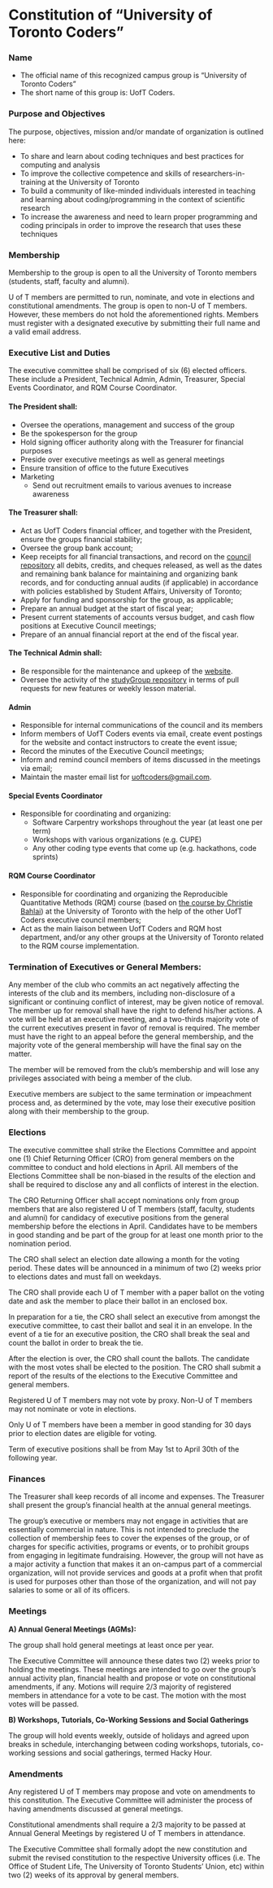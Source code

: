 # **Constitution of “University of Toronto Coders”**

### Name
* The official name of this recognized campus group is “University of Toronto Coders”
* The short name of this group is:  UofT Coders.

### Purpose and Objectives

The purpose, objectives, mission and/or mandate of organization is outlined here:

* To share and learn about coding techniques and best practices for computing and analysis
*  To improve the collective competence and skills of researchers-in-training at the University of Toronto
* To build a community of like-minded individuals interested in teaching and learning about coding/programming in the context of scientific research
* To increase the awareness and need to learn proper programming and coding principals in order to improve the research that uses these techniques

### Membership

Membership to the group is open to all the University of Toronto members (students, staff, faculty and alumni). 

U of T members are permitted to run, nominate, and vote in elections and constitutional amendments. The group is open to non-U of T members. However, these members do not hold the aforementioned rights. Members must register with a designated executive by submitting their full name and a valid email address.

### Executive List and Duties

The executive committee shall be comprised of six (6) elected officers. These include a President, Technical Admin, Admin, Treasurer, Special Events Coordinator, and RQM Course Coordinator.

#### The President shall:
*	Oversee the operations, management and success of the group
*	Be the spokesperson for the group
*	Hold signing officer authority along with the Treasurer for financial purposes
*	Preside over executive meetings as well as general meetings
*	Ensure transition of office to the future Executives
* Marketing
  * Send out recruitment emails to various avenues to increase awareness

#### The Treasurer shall:

*  Act as UofT Coders financial officer, and together with the
President, ensure the groups financial stability;
* Oversee the group bank account;
* Keep receipts for all financial transactions, and record on the 
[council repository](https://github.com/UofTCoders/council/tree/master/treasurer) 
all debits, credits, and cheques released, as well as the
dates and remaining bank balance for
maintaining and organizing bank records, and for
conducting annual audits (if applicable) in accordance with
policies established by Student Affairs, University of
Toronto;
* Apply for funding and sponsorship for the group, as applicable;
* Prepare an annual budget at the start of fiscal year;
* Present current statements of accounts versus budget,
and cash flow positions at Executive Council meetings;
* Prepare of an annual financial report at the end of the
fiscal year.

#### The Technical Admin shall:

* Be responsible for the maintenance and upkeep of the [website](uoftcoders.github.io/studyGroup/).
* Oversee the activity of the [studyGroup repository](https://github.com/UofTCoders/studyGroup) in terms of pull requests
for new features or weekly lesson material. 

#### Admin

* Responsible for internal communications of the council and its members
* Inform members of UofT Coders events via email, create event postings for the website and contact instructors to create the event issue; 
* Record the minutes of the Executive Council meetings;
* Inform and remind council members of items discussed in the meetings via email;
* Maintain the master email list for uoftcoders@gmail.com.

#### Special Events Coordinator

* Responsible for coordinating and organizing:
    - Software Carpentry workshops throughout the year (at least one per term)
    - Workshops with various organizations (e.g. CUPE)
    - Any other coding type events that come up (e.g. hackathons, code sprints)

#### RQM Course Coordinator

* Responsible for coordinating and organizing the Reproducible Quantitative Methods (RQM) course (based on [the course by Christie Bahlai](https://cbahlai.github.io/rqm-template/)) at the University of Toronto with the help of the other UofT Coders executive council members;
* Act as the main liaison between UofT Coders and RQM host department, and/or any other groups at the University of Toronto related to the RQM course implementation.

### Termination of Executives or General Members:

Any member of the club who commits an act negatively affecting the interests of the club and its members, including non-disclosure of a significant or continuing conflict of interest, may be given notice of removal. 
The member up for removal shall have the right to defend his/her actions. 
A vote will be held at an executive meeting, and a two-thirds majority vote of the current executives present in favor of removal is required.  The member must have the right to an appeal before the general membership, and the majority vote of the general membership will have the final say on the matter.

The member will be removed from the club’s membership and will lose any privileges associated with being a member of the club.

Executive members are subject to the same termination or impeachment process and, as determined by the vote, may lose their executive position along with their membership to the group.


###	Elections

The executive committee shall strike the Elections Committee and appoint one (1) Chief Returning Officer (CRO) from general members on the committee to conduct and hold elections in April. 
All members of the Elections Committee shall be non-biased in the results of the election and shall be required to disclose any and all conflicts of interest in the election.

The CRO Returning Officer shall accept nominations only from group members that are also registered U of T members (staff, faculty, students and alumni) for candidacy of executive positions from the general membership before the elections in April. 
Candidates have to be members in good standing and be part of the group for at least one month prior to the nomination period.

The CRO shall select an election date allowing a month for the voting period. These dates will be announced in a minimum of two (2) weeks prior to elections dates and must fall on weekdays.

The CRO shall provide each U of T member with a paper ballot on the voting date and ask the member to place their ballot in an enclosed box. 

In preparation for a tie, the CRO shall select an executive from amongst the executive committee, to cast their ballot and seal it in an envelope. In the event of a tie for an executive position, the CRO shall break the seal and count the ballot in order to break the tie.

After the election is over, the CRO shall count the ballots. The candidate with the most votes shall be elected to the position. The CRO shall submit a report of the results of the elections to the Executive Committee and general members. 

Registered U of T members may not vote by proxy. Non-U of T members may not nominate or vote in elections. 

Only U of T members have been a member in good standing for 30 days prior to election dates are eligible for voting.

Term of executive positions shall be from May 1st to April 30th of the following year.

###	Finances

The Treasurer shall keep records of all income and expenses. The Treasurer shall present the group’s financial health at the annual general meetings. 

The group’s executive or members may not engage in activities that are essentially commercial in nature. This is not intended to preclude the collection of membership fees to cover the expenses of the group, or of charges for specific activities, programs or events, or to prohibit groups from engaging in legitimate fundraising. 
However, the group will not have as a major activity a function that makes it an on-campus part of a commercial organization, will not provide services and goods at a profit when that profit is used for purposes other than those of the organization, and will not pay salaries to some or all of its officers.

###	Meetings

**A) Annual General Meetings (AGMs):**

The group shall hold general meetings at least once per year.

The Executive Committee will announce these dates two (2) weeks prior to holding the meetings.  These meetings are intended to go over the group’s annual activity plan, financial health and propose or vote on constitutional amendments, if any. 
Motions will require 2/3 majority of registered members in attendance for a vote to be cast. 
The motion with the most votes will be passed. 

**B) Workshops, Tutorials, Co-Working Sessions and Social Gatherings**

The group will hold events weekly, outside of holidays and agreed upon breaks in schedule, interchanging between coding workshops, tutorials, co-working sessions and social gatherings, termed Hacky Hour. 

###	Amendments

Any registered U of T members may propose and vote on amendments to this constitution. The Executive Committee will administer the process of having amendments discussed at general meetings. 

Constitutional amendments shall require a 2/3 majority to be passed at Annual General Meetings by registered U of T members in attendance. 

The Executive Committee shall formally adopt the new constitution and submit the revised constitution to the respective University offices (i.e. The Office of Student Life, The University of Toronto Students’ Union, etc) within two (2) weeks of its approval by general members.


